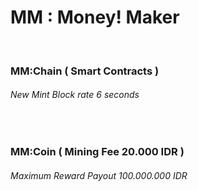 #   MM : Money! Maker


<br />


###   MM:Chain ( Smart Contracts )
######  New Mint Block rate 6 seconds


<br />


###   MM:Coin ( Mining Fee 20.000 IDR ) 
######  Maximum Reward Payout 100.000.000 IDR

